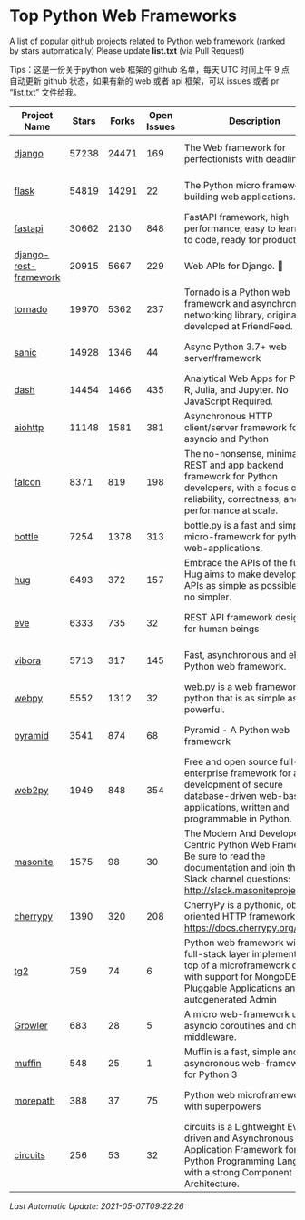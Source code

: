# Top Python Web Frameworks
A list of popular github projects related to Python web framework (ranked by stars automatically)
Please update **list.txt** (via Pull Request)

Tips：这是一份关于python web 框架的 github 名单，每天 UTC 时间上午 9 点自动更新 github 状态，如果有新的 web 或者 api 框架，可以 issues 或者 pr “list.txt” 文件给我。

| Project Name | Stars | Forks | Open Issues | Description | Last Commit |
| ------------ | ----- | ----- | ----------- | ----------- | ----------- |
| [django](https://github.com/django/django) | 57238 | 24471 | 169 | The Web framework for perfectionists with deadlines. | 2021-05-07 06:13:40 |
| [flask](https://github.com/pallets/flask) | 54819 | 14291 | 22 | The Python micro framework for building web applications. | 2021-05-03 18:13:36 |
| [fastapi](https://github.com/tiangolo/fastapi) | 30662 | 2130 | 848 | FastAPI framework, high performance, easy to learn, fast to code, ready for production | 2021-05-07 08:15:26 |
| [django-rest-framework](https://github.com/encode/django-rest-framework) | 20915 | 5667 | 229 | Web APIs for Django. 🎸 | 2021-04-26 08:30:41 |
| [tornado](https://github.com/tornadoweb/tornado) | 19970 | 5362 | 237 | Tornado is a Python web framework and asynchronous networking library, originally developed at FriendFeed. | 2021-04-21 19:58:33 |
| [sanic](https://github.com/sanic-org/sanic) | 14928 | 1346 | 44 | Async Python 3.7+ web server/framework | Build fast. Run fast. | 2021-04-19 21:53:42 |
| [dash](https://github.com/plotly/dash) | 14454 | 1466 | 435 | Analytical Web Apps for Python, R, Julia, and Jupyter. No JavaScript Required. | 2021-05-06 13:32:34 |
| [aiohttp](https://github.com/aio-libs/aiohttp) | 11148 | 1581 | 381 | Asynchronous HTTP client/server framework for asyncio and Python | 2021-05-05 00:00:25 |
| [falcon](https://github.com/falconry/falcon) | 8371 | 819 | 198 | The no-nonsense, minimalist REST and app backend framework for Python developers, with a focus on reliability, correctness, and performance at scale. | 2021-05-05 21:14:57 |
| [bottle](https://github.com/bottlepy/bottle) | 7254 | 1378 | 313 | bottle.py is a fast and simple micro-framework for python web-applications. | 2021-01-01 15:17:44 |
| [hug](https://github.com/hugapi/hug) | 6493 | 372 | 157 | Embrace the APIs of the future. Hug aims to make developing APIs as simple as possible, but no simpler. | 2020-08-10 05:07:26 |
| [eve](https://github.com/pyeve/eve) | 6333 | 735 | 32 | REST API framework designed for human beings | 2021-03-14 16:47:07 |
| [vibora](https://github.com/vibora-io/vibora) | 5713 | 317 | 145 | Fast, asynchronous and elegant Python web framework. | 2019-02-11 10:54:12 |
| [webpy](https://github.com/webpy/webpy) | 5552 | 1312 | 32 | web.py is a web framework for python that is as simple as it is powerful.  | 2021-03-03 00:03:19 |
| [pyramid](https://github.com/Pylons/pyramid) | 3541 | 874 | 68 | Pyramid - A Python web framework | 2021-03-15 06:21:30 |
| [web2py](https://github.com/web2py/web2py) | 1949 | 848 | 354 | Free and open source full-stack enterprise framework for agile development of secure database-driven web-based applications, written and programmable in Python. | 2021-03-03 06:47:33 |
| [masonite](https://github.com/MasoniteFramework/masonite) | 1575 | 98 | 30 | The Modern And Developer Centric Python Web Framework. Be sure to read the documentation and join the Slack channel questions: http://slack.masoniteproject.com | 2021-04-16 01:55:01 |
| [cherrypy](https://github.com/cherrypy/cherrypy) | 1390 | 320 | 208 | CherryPy is a pythonic, object-oriented HTTP framework.      https://docs.cherrypy.org/ | 2021-05-03 12:47:58 |
| [tg2](https://github.com/TurboGears/tg2) | 759 | 74 | 6 | Python web framework with full-stack layer implemented on top of a microframework core with support for MongoDB, Pluggable Applications and autogenerated Admin | 2020-10-08 07:18:07 |
| [Growler](https://github.com/pyGrowler/Growler) | 683 | 28 | 5 | A micro web-framework using asyncio coroutines and chained middleware. | 2020-03-08 07:51:41 |
| [muffin](https://github.com/klen/muffin) | 548 | 25 | 1 | Muffin is a fast, simple and asyncronous web-framework for Python 3 | 2021-05-05 17:33:55 |
| [morepath](https://github.com/morepath/morepath) | 388 | 37 | 75 | Python web microframework with superpowers | 2021-04-18 14:33:02 |
| [circuits](https://github.com/circuits/circuits) | 256 | 53 | 32 | circuits is a Lightweight Event driven and Asynchronous Application Framework for the Python Programming Language with a strong Component Architecture. | 2020-12-16 08:37:47 |

*Last Automatic Update: 2021-05-07T09:22:26*